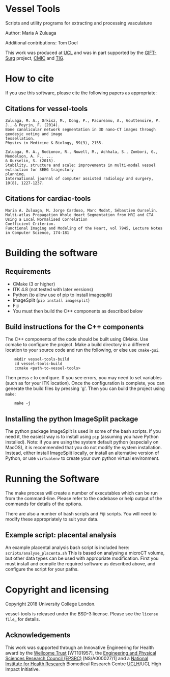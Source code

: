 # Vessel Tools

Scripts and utility programs for extracting and processing vasculature

Author: Maria A Zuluaga

Additional contributions: Tom Doel

This work was produced at [UCL][ucl] and was in part supported by the [GIFT-Surg][giftsurg] project, [CMIC][cmic] and [TIG][tig].


# How to cite


If you use this software, please cite the following papers as appropriate:

## Citations for vessel-tools
    Zuluaga, M. A., Orkisz, M., Dong, P., Pacureanu, A., Gouttenoire, P. J., & Peyrin, F. (2014).
    Bone canalicular network segmentation in 3D nano-CT images through geodesic voting and image
    tessellation.
    Physics in Medicine & Biology, 59(9), 2155.

    Zuluaga, M. A., Rodionov, R., Nowell, M., Achhala, S., Zombori, G., Mendelson, A. F., ...
    & Ourselin, S. (2015).
    Stability, structure and scale: improvements in multi-modal vessel extraction for SEEG trajectory
    planning.
    International journal of computer assisted radiology and surgery, 10(8), 1227-1237.

## Citations for cardiac-tools
    Maria A. Zuluaga, M. Jorge Cardoso, Marc Modat, Sébastien Ourselin.
    Multi-atlas Propagation Whole Heart Segmentation from MRI and CTA Using a Local Normalised Correlation
    Coefficient Criterion.
    Functional Imaging and Modeling of the Heart, vol 7945, Lecture Notes in Computer Science, 174-181


# Building the software

## Requirements
 * CMake (3 or higher)
 * ITK 4.8 (not tested with later versions)
 * Python (to allow use of pip to install imagesplit)
 * ImageSplit (`pip install imagesplit`)
 * Fiji
 * You must then build the C++ components as described below


## Build instructions for the C++ components

The C++ components of the code should be built using CMake.
Use ccmake to configure the project. Make a build directory in a different location to your source code and run the following, or else use `cmake-gui`.

```
    mkdir vessel-tools-build
    cd vessel-tools-build
    ccmake <path-to-vessel-tools>
```

Then press `c` to configure. If you see errors, you may need to set variables (such as for your ITK location).
Once the configuration is complete, you can generate the build files by pressing 'g'.
Then you can build the project using `make`:

```
    make -j
```


## Installing the python ImageSplit package

The python package ImageSplit is used in some of the bash scripts. If you need it, the easiest way is to install using `pip` (assuming you have Python installed).
Note: if you are using the system default python (especially on MacOS), it is recommended that you do not modify the system installation. Instead, either install ImageSplit locally, or install an alternative version of Python, or use `virtualenv` to create your own python virtual environment.

# Running the Software

The make process will create a number of executables which can be run from the command-line.
Please refer to the codebase or help output of the commands for details of the options.

There are also a number of bash scripts and Fiji scripts. You will need to modify these appropriately to suit your data.


## Example script: placental analysis

An example placental analysis bash script is included here: `scripts/analyse_placenta.sh`
This is based on analysing a microCT volume, but other data types can be used with appropriate modification.
First you must install and compile the required software as described above, and configure the script for your paths.



# Copyright and licensing

Copyright 2018 University College London.

vessel-tools is released under the BSD-3 license. Please see the `license file`_ for details.


Acknowledgements
----------------

This work was supported through an Innovative Engineering for Health award by the [Wellcome Trust][wellcometrust] [WT101957], the [Engineering and Physical Sciences Research Council (EPSRC)][epsrc] [NS/A000027/1] and a [National Institute for Health Research][nihr] Biomedical Research Centre [UCLH][uclh]/UCL High Impact Initiative.



[tig]: http://cmictig.cs.ucl.ac.uk
[giftsurg]: http://www.gift-surg.ac.uk
[cmic]: http://cmic.cs.ucl.ac.uk
[ucl]: http://www.ucl.ac.uk
[nihr]: http://www.nihr.ac.uk/research
[uclh]: http://www.uclh.nhs.uk
[epsrc]: http://www.epsrc.ac.uk
[wellcometrust]: http://www.wellcome.ac.uk
[githubhome]: https://github.com/gift-surg/vessel-tools
